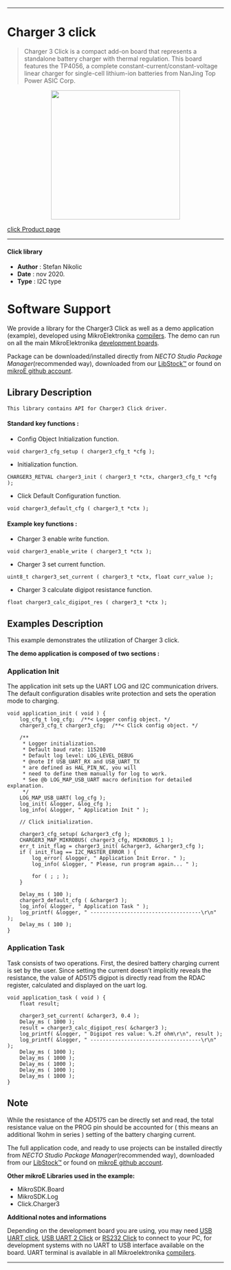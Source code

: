 
---
# Charger 3 click

> Charger 3 Click is a compact add-on board that represents a standalone battery charger with thermal regulation. This board features the TP4056, a complete constant-current/constant-voltage linear charger for single-cell lithium-ion batteries from NanJing Top Power ASIC Corp.

<p align="center">
  <img src="https://download.mikroe.com/images/click_for_ide/charger3_click.png" height=300px>
</p>

[click Product page](https://www.mikroe.com/charger-3-click)

---


#### Click library

- **Author**        : Stefan Nikolic
- **Date**          : nov 2020.
- **Type**          : I2C type


# Software Support

We provide a library for the Charger3 Click
as well as a demo application (example), developed using MikroElektronika
[compilers](https://www.mikroe.com/necto-studio).
The demo can run on all the main MikroElektronika [development boards](https://www.mikroe.com/development-boards).

Package can be downloaded/installed directly from *NECTO Studio Package Manager*(recommended way), downloaded from our [LibStock&trade;](https://libstock.mikroe.com) or found on [mikroE github account](https://github.com/MikroElektronika/mikrosdk_click_v2/tree/master/clicks).

## Library Description

```
This library contains API for Charger3 Click driver.
```

#### Standard key functions :

- Config Object Initialization function.
```
void charger3_cfg_setup ( charger3_cfg_t *cfg );
```

- Initialization function.
```
CHARGER3_RETVAL charger3_init ( charger3_t *ctx, charger3_cfg_t *cfg );
```

- Click Default Configuration function.
```
void charger3_default_cfg ( charger3_t *ctx );
```

#### Example key functions :

- Charger 3 enable write function.
```
void charger3_enable_write ( charger3_t *ctx );
```

- Charger 3 set current function.
```
uint8_t charger3_set_current ( charger3_t *ctx, float curr_value );
```

- Charger 3 calculate digipot resistance function.
```
float charger3_calc_digipot_res ( charger3_t *ctx );
```

## Examples Description

This example demonstrates the utilization of Charger 3 click.

**The demo application is composed of two sections :**

### Application Init

The application init sets up the UART LOG and I2C communication
drivers. The default configuration disables write protection
and sets the operation mode to charging.

```
void application_init ( void ) {
    log_cfg_t log_cfg;  /**< Logger config object. */
    charger3_cfg_t charger3_cfg;  /**< Click config object. */

    /** 
     * Logger initialization.
     * Default baud rate: 115200
     * Default log level: LOG_LEVEL_DEBUG
     * @note If USB_UART_RX and USB_UART_TX 
     * are defined as HAL_PIN_NC, you will 
     * need to define them manually for log to work. 
     * See @b LOG_MAP_USB_UART macro definition for detailed explanation.
     */
    LOG_MAP_USB_UART( log_cfg );
    log_init( &logger, &log_cfg );
    log_info( &logger, " Application Init " );

    // Click initialization.

    charger3_cfg_setup( &charger3_cfg );
    CHARGER3_MAP_MIKROBUS( charger3_cfg, MIKROBUS_1 );
    err_t init_flag = charger3_init( &charger3, &charger3_cfg );
    if ( init_flag == I2C_MASTER_ERROR ) {
        log_error( &logger, " Application Init Error. " );
        log_info( &logger, " Please, run program again... " );

        for ( ; ; );
    }

    Delay_ms ( 100 );
    charger3_default_cfg ( &charger3 );
    log_info( &logger, " Application Task " );
    log_printf( &logger, " ------------------------------------\r\n" );
    Delay_ms ( 100 );
}
```

### Application Task

Task consists of two operations. First, the desired battery
charging current is set by the user. Since setting the current
doesn't implicitly reveals the resistance, the value
of AD5175 digipot is directly read from the RDAC register,
calculated and displayed on the uart log.

```
void application_task ( void ) {
    float result;
    
    charger3_set_current( &charger3, 0.4 );
    Delay_ms ( 1000 );
    result = charger3_calc_digipot_res( &charger3 );
    log_printf( &logger, " Digipot res value: %.2f ohm\r\n", result );
    log_printf( &logger, " ------------------------------------\r\n" );
    Delay_ms ( 1000 );
    Delay_ms ( 1000 );
    Delay_ms ( 1000 );
    Delay_ms ( 1000 );
    Delay_ms ( 1000 );
}
```

## Note

While the resistance of the AD5175 can be directly set and read,
the total resistance value on the PROG pin should be accounted for
( this means an additional 1kohm in series ) setting of the
battery charging current.

The full application code, and ready to use projects can be installed directly from *NECTO Studio Package Manager*(recommended way), downloaded from our [LibStock&trade;](https://libstock.mikroe.com) or found on [mikroE github account](https://github.com/MikroElektronika/mikrosdk_click_v2/tree/master/clicks).

**Other mikroE Libraries used in the example:**

- MikroSDK.Board
- MikroSDK.Log
- Click.Charger3

**Additional notes and informations**

Depending on the development board you are using, you may need
[USB UART click](https://www.mikroe.com/usb-uart-click),
[USB UART 2 Click](https://www.mikroe.com/usb-uart-2-click) or
[RS232 Click](https://www.mikroe.com/rs232-click) to connect to your PC, for
development systems with no UART to USB interface available on the board. UART
terminal is available in all Mikroelektronika
[compilers](https://shop.mikroe.com/compilers).

---
